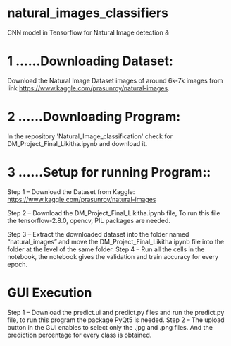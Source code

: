 # natural_images_classifiers
CNN model in Tensorflow for Natural Image detection & 

# 1 ......Downloading Dataset:
Download the Natural Image Dataset images of around 6k-7k images from link https://www.kaggle.com/prasunroy/natural-images.

# 2 ......Downloading Program:
In the repository 'Natural_Image_classification' check for DM_Project_Final_Likitha.ipynb and download it.

# 3 ......Setup for running Program::

Step 1 – Download the Dataset from Kaggle: https://www.kaggle.com/prasunroy/natural-images

Step 2 – Download the DM_Project_Final_Likitha.ipynb file, To run this file the tensorflow-2.8.0, opencv, PIL  packages are needed.

Step 3 – Extract the downloaded dataset into the folder named “natural_images” and move the DM_Project_Final_Likitha.ipynb file into the folder at the level of the same folder.
Step 4 – Run all the cells in the notebook, the notebook gives the validation and train accuracy for every epoch.

# GUI Execution
Step 1 – Download the predict.ui and predict.py files and run the predict.py file, to run this program the package PyQt5 is needed.
Step 2 – The upload button in the GUI enables to select only the .jpg and .png files. And the prediction percentage for every class is obtained.


